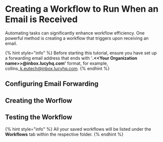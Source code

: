 # Creating a Workflow to Run When an Email is Received

Automating tasks can significantly enhance workflow efficiency. One powerful method is creating a workflow that triggers upon receiving an email.

{% hint style="info" %}
Before starting this tutorial, ensure you have set up a forwarding email address that ends with '**.<\<Your Organization name>>@inbox.lucyhq.com'** format, for example, collins\_k.eutech@inbox.lucyhq.com.
{% endhint %}



## Configuring Email Forwarding





## Creating the Worflow



## Testing the Workflow









{% hint style="info" %}
All your saved workflows will be listed under the **Workflows** tab within the respective folder.
{% endhint %}

